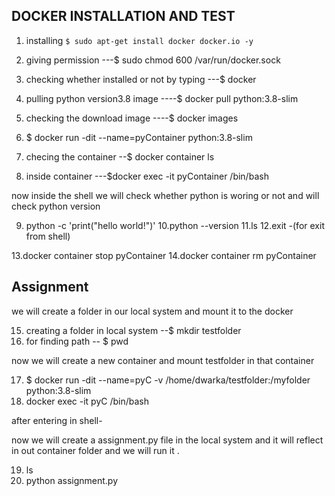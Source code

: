 ## DOCKER INSTALLATION AND TEST

1. installing `$ sudo apt-get install docker docker.io -y`
2. giving permission ---$ sudo chmod 600 /var/run/docker.sock
3. checking whether installed or not by typing ---$ docker
4. pulling python version3.8 image ----$  docker pull python:3.8-slim
5. checking the download image ----$ docker images



6. $ docker run -dit --name=pyContainer python:3.8-slim
7. checing the container --$ docker container ls
8. inside container  ---$docker exec -it pyContainer /bin/bash


now inside the shell we will check whether python is woring or not and 
will check python version

9. python -c 'print("hello world!")'
10.python --version
11.ls
12.exit -(for exit from shell)




13.docker container stop pyContainer
14.docker container rm   pyContainer

## Assignment

we will create a folder in our local system and mount it to the docker

15. creating a folder in local system --$ mkdir testfolder
16. for finding path -- $ pwd

now we will create a new container and mount testfolder in that container

17. $ docker run -dit --name=pyC -v /home/dwarka/testfolder:/myfolder python:3.8-slim
18. docker exec -it pyC /bin/bash


after entering in shell-


now we will create a assignment.py file in the local system and it will reflect in out container folder and we will run it .

19. ls
20. python assignment.py









